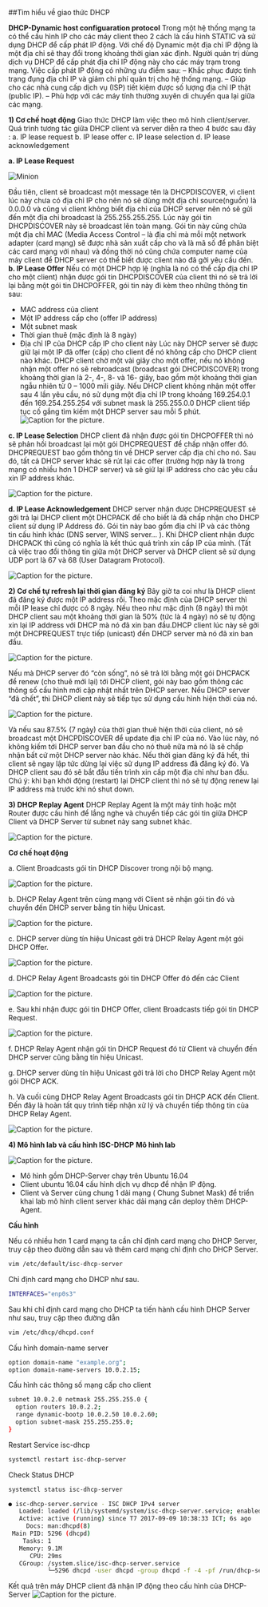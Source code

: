 ##Tìm hiểu về giao thức DHCP



**DHCP-Dynamic host configuaration protocol**
Trong một hệ thống mạng ta có thể cấu hình IP cho các máy client theo 2 cách là cấu hình STATIC và sử dụng DHCP để cấp phát IP động. Với chế độ Dynamic một địa chỉ IP động là một địa chỉ sẽ thay đổi trong khoảng thời gian xác định. Người quản trị dùng dịch vụ DHCP để cấp phát địa chỉ IP động này cho các máy trạm trong mạng. Việc cấp phát IP động có những ưu điểm sau:
– Khắc phục được tình trạng đụng địa chỉ IP và giảm chi phí quản trị cho hệ thống mạng. 
– Giúp cho các nhà cung cấp dịch vụ (ISP) tiết kiệm được số lượng địa chỉ IP thật (public IP). 
– Phù hợp với các máy tính thường xuyên di chuyển qua lại giữa các mạng. 

**1) Cơ chế hoạt động**
Giao thức DHCP làm việc theo mô hình client/server. Quá trình tương tác giữa DHCP client và server diễn ra theo 4 bước sau đây : 
a. IP lease request 
b. IP lease offer 
c. IP lease selection 
d. IP lease acknowledgement

**a. IP Lease Request**


![Minion](https://i.imgur.com/KmfVEYP.png)

Đầu tiên, client sẽ broadcast một message tên là DHCPDISCOVER, vì client lúc này chưa có địa chỉ IP cho nên nó sẽ dùng một địa chỉ source(nguồn) là 0.0.0.0 và cũng vì client không biết địa chỉ của DHCP server nên nó sẽ gửi đến một địa chỉ broadcast là 255.255.255.255. Lúc này gói tin DHCPDISCOVER này sẽ broadcast lên toàn mạng. Gói tin này cũng chứa một địa chỉ MAC (Media Access Control – là địa chỉ mà mỗi một network adapter (card mạng) sẽ được nhà sản xuất cấp cho và là mã số để phân biệt các card mạng với nhau) và đồng thời nó cũng chứa computer name của máy client để DHCP server có thể biết được client nào đã gởi yêu cầu đến.
**b. IP Lease Offer**
Nếu có một DHCP hợp lệ (nghĩa là nó có thể cấp địa chỉ IP cho một client) nhận được gói tin DHCPDISCOVER của client thì nó sẽ trả lời lại bằng một gói tin DHCPOFFER, gói tin này đi kèm theo những thông tin sau: 
+ MAC address của client 
+ Một IP address cấp cho (offer IP address) 
+ Một subnet mask 
+ Thời gian thuê (mặc định là 8 ngày) 
+ Địa chỉ IP của DHCP cấp IP cho client này 
Lúc này DHCP server sẽ được giữ lại một IP đã offer (cấp) cho client để nó không cấp cho DHCP client nào khác. DHCP client chờ một vài giây cho một offer, nếu nó không nhận một offer nó sẽ rebroadcast (broadcast gói DHCPDISCOVER) trong khoảng thời gian là 2-, 4-, 8- và 16- giây, bao gồm một khoảng thời gian ngẫu nhiên từ 0 – 1000 mili giây. Nếu DHCP client không nhận một offer sau 4 lần yêu cầu, nó sử dụng một địa chỉ IP trong khoảng 169.254.0.1 đến 169.254.255.254 với subnet mask là 255.255.0.0 DHCP client tiếp tục cố gắng tìm kiếm một DHCP server sau mỗi 5 phút.
![Caption for the picture.](https://i.imgur.com/AP61wtG.png)

**c. IP Lease Selection**
DHCP client đã nhận được gói tin DHCPOFFER thì nó sẽ phản hồi broadcast lại một gói DHCPREQUEST để chấp nhận offer đó. DHCPREQUEST bao gồm thông tin về DHCP server cấp địa chỉ cho nó. Sau đó, tất cả DHCP server khác sẽ rút lại các offer (trường hợp này là trong mạng có nhiều hơn 1 DHCP server) và sẽ giữ lại IP address cho các yêu cầu xin IP address khác.

![Caption for the picture.](https://i.imgur.com/lkiekCv.png)

**d. IP Lease Acknowledgement**
DHCP server nhận được DHCPREQUEST sẽ gởi trả lại DHCP client một DHCPACK để cho biết là đã chấp nhận cho DHCP client sử dụng IP Address đó. Gói tin này bao gồm địa chỉ IP và các thông tin cấu hình khác (DNS server, WINS server… ). Khi DHCP client nhận được DHCPACK thì cũng có nghĩa là kết thúc quá trình xin cấp IP của mình. (Tất cả việc trao đổi thông tin giữa một DHCP server và DHCP client sẽ sử dụng UDP port là 67 và 68 (User Datagram Protocol).

![Caption for the picture.](https://i.imgur.com/85pxxIs.png)

**2) Cơ chế tự refresh lại thời gian đăng ký**
Bây giờ ta coi như là DHCP client đã đăng ký được một IP address rồi. Theo mặc định của DHCP server thì mỗi IP lease chỉ được có 8 ngày. Nếu theo như mặc định (8 ngày) thì một DHCP client sau một khoảng thời gian là 50% (tức là 4 ngày) nó sẽ tự động xin lại IP address với DHCP mà nó đã xin ban đầu.DHCP client lúc này sẽ gởi một DHCPREQUEST trực tiếp (unicast) đến DHCP server mà nó đã xin ban đầu.

![Caption for the picture.](https://i.imgur.com/DKum018.png)

Nếu mà DHCP server đó “còn sống”, nó sẽ trả lời bằng một gói DHCPACK để renew (cho thuê mới lại) tới DHCP client, gói này bao gồm thông các thông số cấu hình mới cập nhật nhất trên DHCP server. Nếu DHCP server “đã chết”, thì DHCP client này sẽ tiếp tục sử dụng cấu hình hiện thời của nó.

![Caption for the picture.](https://i.imgur.com/EZvAcAc.png)

Và nếu sau 87.5% (7 ngày) của thời gian thuê hiện thời của client, nó sẽ broadcast một DHCPDISCOVER để update địa chỉ IP của nó. Vào lúc này, nó không kiếm tới DHCP server ban đầu cho nó thuê nữa mà nó là sẽ chấp nhận bất cứ một DHCP server nào khác. Nếu thời gian đăng ký đã hết, thì client sẽ ngay lập tức dừng lại việc sử dụng IP address đã đăng ký đó. Và DHCP client sau đó sẽ bắt đầu tiến trình xin cấp một địa chỉ như ban đầu. Chú ý: khi bạn khởi động (restart) lại DHCP client thì nó sẽ tự động renew lại IP address mà trước khi nó shut down.

**3) DHCP Replay Agent**
DHCP Replay Agent là một máy tính hoặc một Router được cấu hình để lắng nghe và chuyển tiếp các gói tin giữa DHCP Client và DHCP Server từ subnet này sang subnet khác.

![Caption for the picture.](https://i.imgur.com/b5ZcRVu.png)

**Cơ chế hoạt động**

a. Client Broadcasts gói tin DHCP Discover trong nội bộ mạng.

![Caption for the picture.](https://i.imgur.com/J2cBYJz.png)

b. DHCP Relay Agent trên cùng mạng với Client sẽ nhận gói tin đó và chuyển đến DHCP server bằng tín hiệu Unicast.

![Caption for the picture.](https://i.imgur.com/eltPlVX.png)

c. DHCP server dùng tín hiệu Unicast gởi trả DHCP Relay Agent một gói DHCP Offer.

![Caption for the picture.](https://i.imgur.com/C5HzBHW.png)

d. DHCP Relay Agent Broadcasts gói tin DHCP Offer đó đến các Client

![Caption for the picture.](https://i.imgur.com/iZLWQqO.png)

e. Sau khi nhận được gói tin DHCP Offer, client Broadcasts tiếp gói tin DHCP Request.

![Caption for the picture.](https://i.imgur.com/t88ZV19.png)

f. DHCP Relay Agent nhận gói tin DHCP Request đó từ Client và chuyển đến DHCP server cũng bằng tín hiệu Unicast.

g. DHCP server dùng tín hiệu Unicast gởi trả lời cho DHCP Relay Agent một gói DHCP ACK.

h. Và cuối cùng DHCP Relay Agent Broadcasts gói tin DHCP ACK đến Client. Đến đây là hoàn tất quy trình tiếp nhận xử lý và chuyển tiếp thông tin của DHCP Relay Agent.

![Caption for the picture.](https://i.imgur.com/qOHAKaR.png)

**4) Mô hình lab và cấu hình ISC-DHCP**
**Mô hình lab** 

![Caption for the picture.](https://i.imgur.com/Z01XkFa.png)

- Mô hình gồm DHCP-Server chạy trên Ubuntu 16.04
- Client ubuntu 16.04 cấu hình dịch vụ dhcp để nhận IP động. 
- Client và Server cùng chung 1 dải mạng ( Chung Subnet Mask) để triển khai lab mô hình client server khác dải mạng cần deploy thêm DHCP-Agent.

**Cấu hình** 

Nếu có nhiều hơn 1 card mạng ta cần chỉ định card mạng cho DHCP Server, truy cập theo đường dẫn sau và thêm card mạng chỉ định cho DHCP Server.
```sh
vim /etc/default/isc-dhcp-server
```
Chỉ định card mạng cho DHCP như sau.
```sh
INTERFACES="enp0s3" 
```
Sau khi chỉ định card mạng cho DHCP ta tiến hành cấu hình DHCP Server như sau, truy cập theo đường dẫn 

```sh
vim /etc/dhcp/dhcpd.conf
```
Cấu hình domain-name server

```sh
option domain-name "example.org";
option domain-name-servers 10.0.2.15;
```
Cấu hình các thông số mạng cấp cho client 
```sh
subnet 10.0.2.0 netmask 255.255.255.0 {
  option routers 10.0.2.2;
  range dynamic-bootp 10.0.2.50 10.0.2.60;
  option subnet-mask 255.255.255.0;
}

```
Restart Service isc-dhcp
```sh
systemctl restart isc-dhcp-server
```
Check Status DHCP
```sh
systemctl status isc-dhcp-server
```
```sh
● isc-dhcp-server.service - ISC DHCP IPv4 server
   Loaded: loaded (/lib/systemd/system/isc-dhcp-server.service; enabled; vendor preset: enabled)
   Active: active (running) since T7 2017-09-09 10:38:33 ICT; 6s ago
     Docs: man:dhcpd(8)
 Main PID: 5296 (dhcpd)
    Tasks: 1
   Memory: 9.1M
      CPU: 29ms
   CGroup: /system.slice/isc-dhcp-server.service
           └─5296 dhcpd -user dhcpd -group dhcpd -f -4 -pf /run/dhcp-server/dhcpd.pid -cf /etc/dhcp/dhcpd.conf enp0s3
```
Kết quả trên máy DHCP client đã nhận IP động theo cấu hình của DHCP-Server 
![Caption for the picture.](https://i.imgur.com/e9Tp7Zd.png)